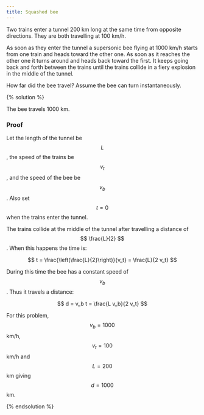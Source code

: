 ```yaml
---
title: Squashed bee
---
```


Two trains enter a tunnel 200 km long at the same time from opposite
directions. They are both travelling at 100 km/h.

As soon as they enter the tunnel a supersonic bee flying at 1000 km/h starts
from one train and heads toward the other one. As soon as it reaches the other
one it turns around and heads back toward the first. It keeps going back and
forth between the trains until the trains collide in a fiery explosion in the
middle of the tunnel.

How far did the bee travel? Assume the bee can turn instantaneously.

{% solution %}

The bee travels 1000 km.

### Proof

Let the length of the tunnel be $$ L $$, the speed of the trains be $$ v_t $$, and the
speed of the bee be $$ v_b $$. Also set $$ t = 0 $$ when the trains enter the tunnel.

The trains collide at the middle of the tunnel after travelling a distance of
$$ \frac{L}{2} $$. When this happens the time is:

$$ t = \frac{\left(\frac{L}{2}\right)}{v_t} = \frac{L}{2 v_t} $$

During this time the bee has a constant speed of $$ v_b $$. Thus it travels a
distance:

$$ d = v_b t = \frac{L v_b}{2 v_t} $$

For this problem, $$ v_b = 1000 $$ km/h, $$ v_t = 100 $$ km/h and $$ L = 200 $$ km giving
$$ d = 1000 $$ km.

{% endsolution %}
